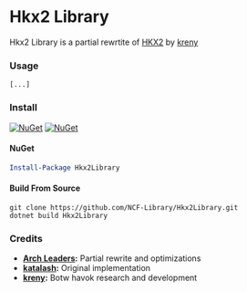 # Hkx2 Library

Hkx2 Library is a partial rewrtite of [HKX2](https://gitlab.com/HKX2) by [kreny](https://github.com/krenyy)

### Usage

```
[...]
```

### Install

[![NuGet](https://img.shields.io/nuget/v/Hkx2Library.svg)](https://www.nuget.org/packages/Hkx2Library) [![NuGet](https://img.shields.io/nuget/dt/Hkx2Library.svg)](https://www.nuget.org/packages/Hkx2Library)

#### NuGet
```powershell
Install-Package Hkx2Library
```

#### Build From Source
```batch
git clone https://github.com/NCF-Library/Hkx2Library.git
dotnet build Hkx2Library
```

### Credits

- **[Arch Leaders](https://github.com/ArchLeaders):** Partial rewrite and optimizations
- **[katalash](https://github.com/katalash):** Original implementation
- **[kreny](https://github.com/krenyy):** Botw havok research and development
